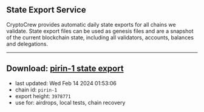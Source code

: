 ## State Export Service
CryptoCrew provides automatic daily state exports for all chains we validate. State export files can be used as genesis files and are a snapshot of the current blockchain state, including all validators, accounts, balances and delegations.

---
**Download: [pirin-1 state export](https://dl-eu2.ccvalidators.com/SERVICE/nolus/pirin-1_export_3978771.json)**
---

- last updated: Wed Feb 14 2024 01:53:06
- chain id: `pirin-1`
- export height: `3978771`
- use for: airdrops, local tests, chain recovery
